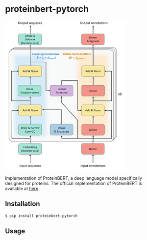 # proteinbert-pytorch

![banner](img/banner.png)

Implementation of ProteinBERT, a deep language model specifically designed for proteins.
The official implementation of ProteinBERT is available at [here](https://github.com/nadavbra/protein_bert).

## Installation

```bash
$ pip install proteinbert-pytorch
```

## Usage

```python

```